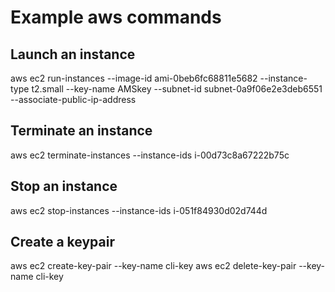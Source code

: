 # Example aws commands

## Launch an instance

aws ec2 run-instances --image-id ami-0beb6fc68811e5682  --instance-type t2.small --key-name AMSkey --subnet-id subnet-0a9f06e2e3deb6551 --associate-public-ip-address 

## Terminate an instance

aws ec2 terminate-instances --instance-ids i-00d73c8a67222b75c

## Stop an instance

aws ec2 stop-instances --instance-ids 	i-051f84930d02d744d

## Create a keypair

aws ec2 create-key-pair --key-name cli-key
aws ec2 delete-key-pair --key-name cli-key